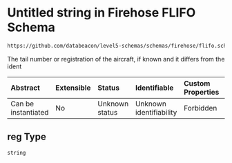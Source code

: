 # Untitled string in Firehose FLIFO Schema

```txt
https://github.com/databeacon/level5-schemas/schemas/firehose/flifo.schema.json#/properties/reg
```

The tail number or registration of the aircraft, if known and it differs from the ident

| Abstract            | Extensible | Status         | Identifiable            | Custom Properties | Additional Properties | Access Restrictions | Defined In                                                                         |
| :------------------ | :--------- | :------------- | :---------------------- | :---------------- | :-------------------- | :------------------ | :--------------------------------------------------------------------------------- |
| Can be instantiated | No         | Unknown status | Unknown identifiability | Forbidden         | Allowed               | none                | [flifo.schema.json\*](../../out/firehose/flifo.schema.json "open original schema") |

## reg Type

`string`
